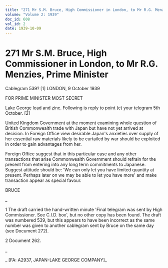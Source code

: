 ```yaml
---
title: "271 Mr S.M. Bruce, High Commissioner in London, to Mr R.G. Menzies, Prime Minister"
volume: "Volume 2: 1939"
doc_id: 608
vol_id: 2
date: 1939-10-09
---
```


# 271 Mr S.M. Bruce, High Commissioner in London, to Mr R.G. Menzies, Prime Minister

Cablegram 539? [1] LONDON, 9 October 1939

FOR PRIME MINISTER MOST SECRET

Lake George lead and zinc. Following is reply to point (c) your telegram 5th October. [2]

United Kingdom Government at the moment examining whole question of British Commonwealth trade with Japan but have not yet arrived at decision. In Foreign Office view desirable Japan's anxieties over supply of her essential raw materials likely to be curtailed by war should be exploited in order to gain advantages from her.

Foreign Office suggest that in this particular case and any other transactions that arise Commonwealth Government should refrain for the present from entering into any long term commitments to Japanese. Suggest attitude should be: 'We can only let you have limited quantity at present. Perhaps later on we may be able to let you have more' and make transaction appear as special favour.

BRUCE

_

1 The draft carried the hand-written minute 'Final telegram was sent by High Commissioner. See C.I.D. box', but no other copy has been found. The draft was numbered 539, but this appears to have been incorrect as the same number was given to another cablegram sent by Bruce on the same day (see Document 272).

2 Document 262.

_

_ [FA: A2937, JAPAN-LAKE GEORGE COMPANY]_
